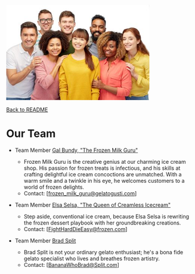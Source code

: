 ![Logo team smiling](./Photos/team_smiling_image.jpg)

[Back to README](README.md)

# Our Team

- Team Member [Gal Bundy, "The Frozen Milk Guru"](./GelatoMasters/Gal%20Bundy.md)
  - Frozen Milk Guru is the creative genius at our charming ice cream shop. His passion for frozen treats is infectious, and his skills at crafting delightful ice cream concoctions are unmatched. With a warm smile and a twinkle in his eye, he welcomes customers to a world of frozen delights.
  - Contact: [frozen_milk_guru@gelatogusti.com]

- Team Member [Elsa Selsa, "The Queen of Creamless Icecream"](./GelatoMasters/Elsa%20Selsa.md)
  - Step aside, conventional ice cream, because Elsa Selsa is rewriting the frozen dessert playbook with her groundbreaking creations.
  - Contact: [FightHardDieEasy@frozen.com]

- Team Member [Brad Split](./GelatoMasters/Brad%20Split.md)
  - Brad Split is not your ordinary gelato enthusiast; he's a bona fide gelato specialist who lives and breathes frozen artistry.
  - Contact: [BananaWhoBrad@Split.com]
